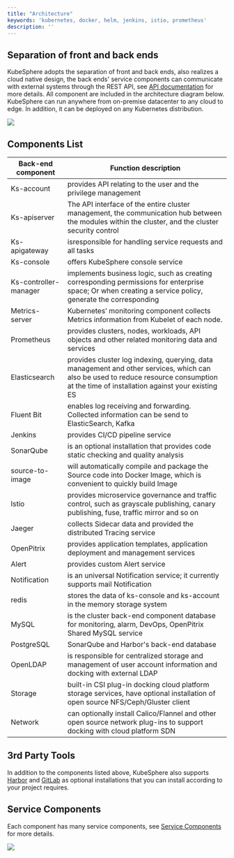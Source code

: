 ```yaml
---
title: "Architecture"
keywords: 'kubernetes, docker, helm, jenkins, istio, prometheus'
description: ''
---
```


## Separation of front and back ends

KubeSphere adopts the separation of front and back ends, also realizes a cloud native design, the back ends' service components can communicate with external systems through the REST API, see [API documentation](/docs/v2.0/api/kubesphere) for more details. All component are included in the architecture diagram below. KubeSphere can run anywhere from on-premise datacenter to any cloud to edge. In addition, it can be deployed on any Kubernetes distribution.

![](https://pek3b.qingstor.com/kubesphere-docs/png/20190810073322.png)

## Components List

| Back-end component | Function description |
|---|---|
|Ks-account| provides API relating to the user and the privilege management|
|Ks-apiserver| The API interface of the entire cluster management, the communication hub between the modules within the cluster, and the cluster security control |
|Ks-apigateway| isresponsible for handling service requests and all tasks | during API calls
|Ks-console| offers KubeSphere console service |
|Ks-controller-manager| implements business logic, such as creating corresponding permissions for enterprise space; Or when creating a service policy, generate the corresponding | such as the Istio configuration
|Metrics-server| Kubernetes’ monitoring component collects Metrics information from Kubelet of each node. |
|Prometheus| provides clusters, nodes, workloads, API objects and other related monitoring data and services |
|Elasticsearch| provides cluster log indexing, querying, data management and other services, which can also be used to reduce resource consumption at the time of installation against your existing ES
| Fluent Bit | enables log receiving and forwarding. Collected information can be send to ElasticSearch, Kafka |
Jenkins| provides CI/CD pipeline service |
|SonarQube| is an optional installation that provides code static checking and quality analysis |
| source-to-image | will automatically compile and package the Source code into Docker Image, which is convenient to quickly build Image |
|Istio| provides microservice governance and traffic control, such as grayscale publishing, canary publishing, fuse, traffic mirror and so on |
|Jaeger | collects Sidecar data and provided the distributed Tracing service |
|OpenPitrix | provides application templates, application deployment and management services 
|Alert | provides custom Alert service | at the cluster, Workload, Pod, and container levels
|Notification| is an universal Notification service; it currently supports mail Notification|
|redis| stores the data of ks-console and ks-account in the memory storage system |
|MySQL| is the cluster back-end component database for monitoring, alarm, DevOps, OpenPitrix Shared MySQL service |
|PostgreSQL |SonarQube and Harbor's back-end database |
|OpenLDAP| is responsible for centralized storage and management of user account information and docking with external LDAP|
| Storage | built-in CSI plug-in docking cloud platform storage services, have optional installation of open source NFS/Ceph/Gluster client |
| Network | can optionally install Calico/Flannel and other open source network plug-ins to support docking with cloud platform SDN|

## 3rd Party Tools

In addition to the components listed above, KubeSphere also supports [Harbor](https://github.com/goharbor/harbor) and [GitLab](https://about.gitlab.com/) as optional installations that you can install according to your project requires.

## Service Components

Each component has many service components, see [Service Components](../../infrastructure/components) for more details.

![](https://pek3b.qingstor.com/kubesphere-docs/png/20191017163549.png)


